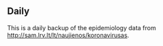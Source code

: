 Daily
-------

This is a daily backup of the epidemiology data from http://sam.lrv.lt/lt/naujienos/koronavirusas. 
